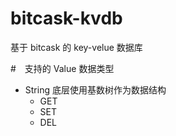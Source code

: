 # bitcask-kvdb
基于 bitcask 的 key-velue 数据库

#　支持的 Value 数据类型
- String 底层使用基数树作为数据结构
  - GET
  - SET
  - DEL